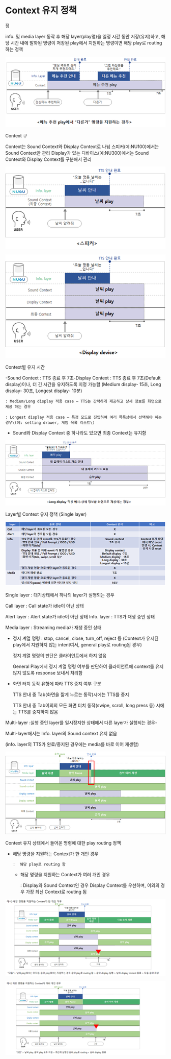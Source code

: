 # Context 유지 정책

정

info. 및 media layer 동작 후 해당 layer\(play명\)을 일정 시간 동안 저장\(유지\)하고, 해당 시간 내에 발화된 명령이 저장된 play에서 지원하는 명령이면 해당 play로 routing하는 정책

![](../../.gitbook/assets/image%20%2810%29.png)

Context 구

Context는 Sound Context와 Display Context로 나뉨 스피커\(예:NU100\)에서는 Sound Context만 관리 Display가 있는 디바이스\(예:NU300\)에서는 Sound Context와 Display Context를 구분해서 관리

![](../../.gitbook/assets/image%20%2812%29.png)



![](../../.gitbook/assets/image%20%2813%29.png)

Context별 유지 시간

-Sound Context : TTS 종료 후 7초-Display Context : TTS 종료 후 7초\(Default display\)이나, 더 긴 시간을 유지하도록 지정 가능함 \(Medium display- 15초, Long display- 30초, Longest display- 10분\)

    : Medium/Long display 적용 case – TTS는 간략하게 제공하고 상세 정보를 화면으로 제공 하는 경우

    : Longest display 적용 case – 특정 모드로 진입하여 여러 목록상에서 선택해야 하는 경우\(예: setting drawer, 게임 목록 리스트\)

-   Sound와 Display Context 중 하나라도 있으면 최종 Context는 유지함

![](../../.gitbook/assets/image%20%289%29.png)



Layer별 Context 유지 정책 \(Single layer\)

![](../../.gitbook/assets/image%20%288%29.png)





Single layer : 대기상태에서 하나의 layer가 실행되는 경우

 Call layer : Call state가 idle이 아닌 상태 

Alert layer : Alert state가 idle이 아닌 상태 Info. layer : TTS가 재생 중인 상태 

Media layer : Streaming media가 재생 중인 상태

* 정지 계열 명령 : stop, cancel, close, turn\_off, reject 등 \(Context가 유지된 play에서 지원하지 않는 intent여서, general play로 routing된 경우\)

  정지 계열 명령의 판단은 클라이언트에서 하지 않음 

  General Play에서 정지 계열 명령 여부를 판단하여 클라이언트에 context를 유지 않지 않도록 response 보내서 처리함

* 화면 터치 동작 유형에 따라 TTS 중지 여부 구분 

  TTS 안내 중 Tab\(화면을 짧게 누르는 동작\)시에는 TTS를 중지

  TTS 안내 중 Tab이외의 모든 화면 터치 동작\(swipe, scroll, long press 등\) 시에는 TTS를 중지하지 않음



Multi-layer :실행 중인 layer를 일시정지한 상태에서 다른 layer가 실행되는 경우-

Multi-layer에서는 Info. layer의 Sound context 유지 없음

   \(info. layer의 TTS가 완료/중지된 경우에는 media를 바로 이어 재생함\)



![](../../.gitbook/assets/image%20%282%29.png)



Context 유지 상태에서 들어온 명령에 대한 play routing 정책

- 해당 명령을 지원하는 Context가 한 개인 경우

      :  해당 play로 routing 함

  - 해당 명령을 지원하는 Context가 여러 개인 경우

      : Display와 Sound Context인 경우 Display Context를 우선하며, 이외의 경우 가장 최신 Context로 routing 됨

![](../../.gitbook/assets/image%20%281%29.png)



![](../../.gitbook/assets/image%20%287%29.png)



